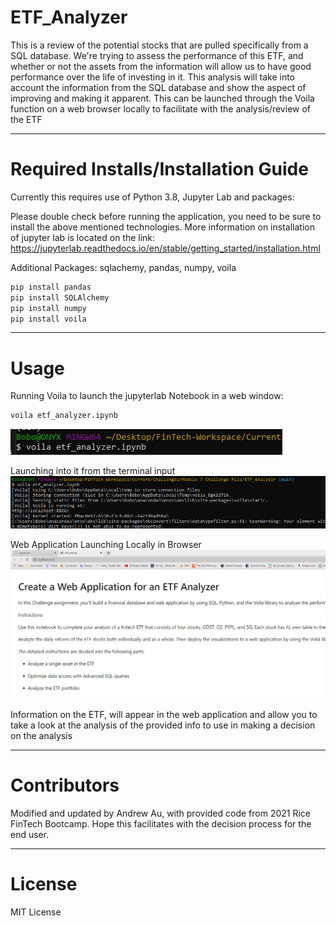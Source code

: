# ETF_Analyzer
This is a review of the potential stocks that are pulled specifically from a SQL database. We're trying to assess the performance of this ETF, and whether or not the assets from the information will allow us to have good performance over the life of investing in it. This analysis will take into account the information from the SQL database and show the aspect of improving and making it apparent. This can be launched through the Voila function on a web browser locally to facilitate with the analysis/review of the ETF

---

# Required Installs/Installation Guide 

Currently this requires use of Python 3.8, Jupyter Lab and packages:

Please double check before running the application, you need to be sure to install the above mentioned technologies. More information on installation of jupyter lab is located on the link: https://jupyterlab.readthedocs.io/en/stable/getting_started/installation.html

Additional Packages: sqlachemy, pandas, numpy, voila
```python
pip install pandas
pip install SQLAlchemy
pip install numpy
pip install voila
```

---
# Usage
Running Voila to launch the jupyterlab Notebook in a web window:

```python
voila etf_analyzer.ipynb
```
![Command Input](https://github.com/AndrewAu42/ETF_Analyzer/blob/main/Images/Voila%20Command%20Line.PNG)

Launching into it from the terminal input
![Voila Launching on Terminal](https://github.com/AndrewAu42/ETF_Analyzer/blob/main/Images/Voila%20Launching.PNG)

Web Application Launching Locally in Browser
![Voila Launching on Web Browser](https://github.com/AndrewAu42/ETF_Analyzer/blob/main/Images/Voila%20Web%20Launch%20Window.PNG)

Information on the ETF, will appear in the web application and allow you to take a look at the analysis of the provided info to use in making a decision on the analysis

---

# Contributors

Modified and updated by Andrew Au, with provided code from 2021 Rice FinTech Bootcamp. Hope this facilitates with the decision process for the end user.  

---

# License

MIT License